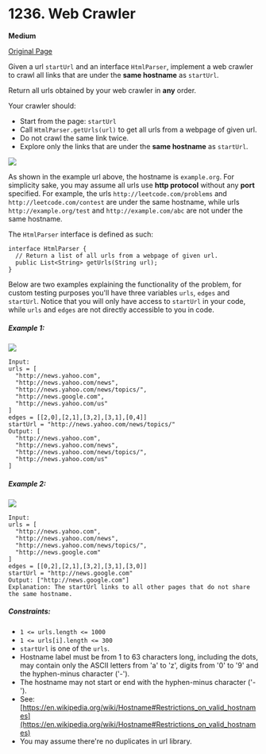 # 1236. Web Crawler

**Medium**

[Original Page](https://leetcode.com/problems/web-crawler/)

Given a url `startUrl` and an interface `HtmlParser`, implement a web crawler to crawl all links that are under the __same hostname__ as `startUrl`. 

Return all urls obtained by your web crawler in __any__ order.

Your crawler should:
- Start from the page: `startUrl`
- Call `HtmlParser.getUrls(url)` to get all urls from a webpage of given url.
- Do not crawl the same link twice.
- Explore only the links that are under the __same hostname__ as `startUrl`.

![](https://assets.leetcode.com/uploads/2019/08/13/urlhostname.png)

As shown in the example url above, the hostname is `example.org`. For simplicity sake, you may assume all urls use __http protocol__ without any __port__ specified. For example, the urls `http://leetcode.com/problems` and `http://leetcode.com/contest` are under the same hostname, while urls `http://example.org/test` and `http://example.com/abc` are not under the same hostname.

The `HtmlParser` interface is defined as such: 

```
interface HtmlParser {
  // Return a list of all urls from a webpage of given url.
  public List<String> getUrls(String url);
}
```

Below are two examples explaining the functionality of the problem, for custom testing purposes you'll have three variables `urls`, `edges` and `startUrl`. Notice that you will only have access to `startUrl` in your code, while `urls` and `edges` are not directly accessible to you in code.

##### Example 1:
![](https://assets.leetcode.com/uploads/2019/10/23/sample_2_1497.png)
```
Input:
urls = [
  "http://news.yahoo.com",
  "http://news.yahoo.com/news",
  "http://news.yahoo.com/news/topics/",
  "http://news.google.com",
  "http://news.yahoo.com/us"
]
edges = [[2,0],[2,1],[3,2],[3,1],[0,4]]
startUrl = "http://news.yahoo.com/news/topics/"
Output: [
  "http://news.yahoo.com",
  "http://news.yahoo.com/news",
  "http://news.yahoo.com/news/topics/",
  "http://news.yahoo.com/us"
]
```

##### Example 2:
![](https://assets.leetcode.com/uploads/2019/10/23/sample_3_1497.png)
```
Input: 
urls = [
  "http://news.yahoo.com",
  "http://news.yahoo.com/news",
  "http://news.yahoo.com/news/topics/",
  "http://news.google.com"
]
edges = [[0,2],[2,1],[3,2],[3,1],[3,0]]
startUrl = "http://news.google.com"
Output: ["http://news.google.com"]
Explanation: The startUrl links to all other pages that do not share the same hostname.
```

##### Constraints:
- `1 <= urls.length <= 1000`
- `1 <= urls[i].length <= 300`
- `startUrl` is one of the `urls`.
- Hostname label must be from 1 to 63 characters long, including the dots, may contain only the ASCII letters from 'a' to 'z', digits  from '0' to '9' and the hyphen-minus character ('-').
- The hostname may not start or end with the hyphen-minus character ('-'). 
- See: [https://en.wikipedia.org/wiki/Hostname#Restrictions_on_valid_hostnames](https://en.wikipedia.org/wiki/Hostname#Restrictions_on_valid_hostnames)
- You may assume there're no duplicates in url library.

